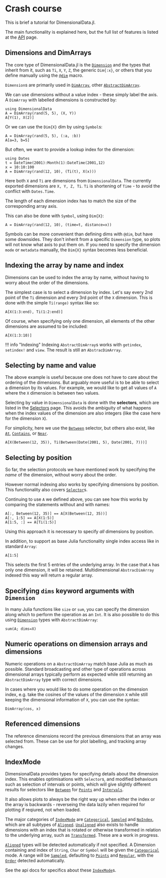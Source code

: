 # Crash course

This is brief a tutorial for DimensionalData.jl.

The main functionality is explained here, but the full list of features is
listed at the [API](@ref) page.

## Dimensions and DimArrays

The core type of DimensionalData.jl is the [`Dimension`](@ref) and the types
that inherit from it, such as `Ti`, `X`, `Y`, `Z`, the generic `Dim{:x}`, or
others that you define manually using the [`@dim`](@ref) macro.

`Dimension`s are primarily used in [`DimArray`](@ref), other
[`AbstractDimArray`](@ref).

We can use dimensions without a value index - these simply label the axis.
A `DimArray` with labelled dimensions is constructed by:

```@example main
using DimensionalData
A = DimArray(rand(5, 5), (X, Y))
A[Y(1), X(2)]
```

Or we can use the `Dim{X}` dim by using `Symbol`s:

```@example main
A = DimArray(rand(5, 5), (:a, :b))
A[a=3, b=5]
```

But often, we want to provide a lookup index for the dimension:

```@example main
using Dates
t = DateTime(2001):Month(1):DateTime(2001,12)
x = 10:10:100
A = DimArray(rand(12, 10), (Ti(t), X(x)))
```

Here both `X` and `Ti` are dimensions from `DimensionalData`. The currently
exported dimensions are `X, Y, Z, Ti`. `Ti` is shortening of `Time` - to avoid
the conflict with `Dates.Time`.

The length of each dimension index has to match the size of the corresponding
array axis. 

This can also be done with `Symbol`, using `Dim{X}`:

```@example main
A = DimArray(rand(12, 10), (time=t, distance=x))
```

Symbols can be more convenient than defining dims with `@dim`, but have some
downsides. They don't inherit from a specific `Dimension` type, so plots will
not know what axis to put them on. If you need to specify the dimension `mode`
or `metadata` manually, the `Dim{X}` syntax becomes less beneficial. 


## Indexing the array by name and index

Dimensions can be used to index the array by name, without having to worry
about the order of the dimensions.

The simplest case is to select a dimension by index. Let's say every 2nd point
of the `Ti` dimension and every 3rd point of the `X` dimension. This is done
with the simple `Ti(range)` syntax like so:

```@example main
A[X(1:3:end), Ti(1:2:end)]
```

Of course, when specifying only one dimension, all elements of the other
dimensions are assumed to be included:

```@example main
A[X(1:3:10)]
```

!!! info "Indexing"
    Indexing `AbstractDimArray`s works with `getindex`, `setindex!` and
    `view`. The result is still an `AbstracDimArray`.


## Selecting by name and value

The above example is useful because one does not have to care about the ordering
of the dimensions. But arguably more useful is to be able to select a dimension
by its values. For example, we would like to get all values of `A` where the `X`
dimension is between two values.

Selecting by value in `DimensionalData` is done with the **selectors**, which
are listed in the [Selectors](@ref) page. This avoids the ambiguity of what
happens when the index values of the dimension are also integers (like the case
here for the dimension `X`).

For simplicity, here we use the [`Between`](@ref) selector, but  others also
exist, like [`At`](@ref), [`Contains`](@ref), or [`Near`](@ref).

```@example main
A[X(Between(12, 35)), Ti(Between(Date(2001, 5), Date(2001, 7)))]
```

## Selecting by position

So far, the selection protocols we have mentioned work by specifying the _name_
of the dimension, without worry about the order.

However normal indexing also works by specifying dimensions by position. This
functionality also covers [`Selector`](@ref)s.

Continuing to use `A` we defined above, you can see how this works by comparing
the statements without and with names:

```@example main
A[:, Between(12, 35)] == A[X(Between(12, 35))]
A[:, 1:5] == A[X(1:5)]
A[1:5, :] == A[Ti(1:5)]
```

Using this approach it is necessary to specify _all_ dimensions by position. 

In addition, to support as base Julia functionality single index access like in
standard `Array`:

```@example main
A[1:5]
```

This selects the first 5 entries of the underlying array. In the case that `A`
has only one dimension, it will be retained. Multidimensional `AbstracDimArray`
indexed this way will return a regular array.



## Specifying `dims` keyword arguments with `Dimension`

In many Julia functions like `size` or `sum`, you can specify the dimension
along which to perform the operation as an `Int`. It is also possible to do this
using [`Dimension`](@ref) types with `AbstractDimArray`:

```@example main
sum(A; dims=X)
```

## Numeric operations on dimension arrays and dimensions

Numeric operations on a `AbstractDimArray` match base Julia as much as
possible. Standard broadcasting and other type of operations across dimensional
arrays typically perform as expected while still returning an
`AbstractDimArray` type with correct dimensions.

In cases where you would like to do some operation on the dimension index, e.g.
take the cosines of the values of the dimension `X` while still keeping the
dimensional information of `X`, you can use the syntax:

```@example main
DimArray(cos, x)
```

## Referenced dimensions

The reference dimensions record the previous dimensions that an array
was selected from. These can be use for plot labelling, and tracking array
changes.


## IndexMode

DimensionalData provides types for specifying details about the dimension index.
This enables optimisations with `Selector`s, and modified behaviours such as
selection of intervals or points, which will give slightly different results for
selectors like [`Between`](@ref) for [`Points`](@ref) and [`Intervals`](@ref).

It also allows plots to always be the right way up when either the index or the 
array is backwards - reverseing the data lazily when required for plotting if
reqiured, not when loaded.

The major categories of [`IndexMode`](@ref) are [`Categorical`](@ref),
[`Sampled`](@ref) and [`NoIndex`](@ref), which are all subtypes of
[`Aligned`](@ref). [`Unaligned`](@ref) also exists to handle dimensions with an
index that is rotated or otherwise transformed in relation to the underlying
array, such as [`Transformed`](@ref). These are a work in progress.

[`Aligned`](@ref) types will be detected automatically if not specified. A
Dimension containing and index of `String`, `Char` or `Symbol` will be given the
[`Categorical`](@ref) mode. A range will be [`Sampled`](@ref), defaulting to
[`Points`](@ref) and [`Regular`](@ref), with the [`Order`](@ref) detected
automatically. 

See the api docs for specifics about these [`IndexMode`](@ref)s.
